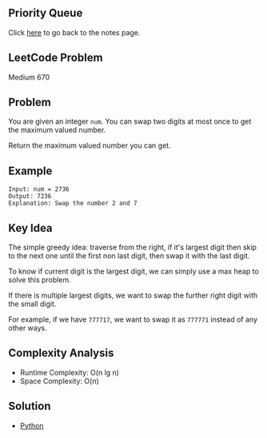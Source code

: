 ## Priority Queue
Click [here](../notes.md) to go back to the notes page.

## LeetCode Problem
Medium 670

## Problem
You are given an integer `num`. You can swap two digits at most once to get the maximum valued number.

Return the maximum valued number you can get.

## Example
```
Input: num = 2736
Output: 7236
Explanation: Swap the number 2 and 7
```

## Key Idea
The simple greedy idea: traverse from the right, if it's largest digit then skip to the next one until the first non last digit, then swap it with the last digit.

To know if current digit is the largest digit, we can simply use a max heap to solve this problem.

If there is multiple largest digits, we want to swap the further right digit with the small digit.

For example, if we have `777717`, we want to swap it as `777771` instead of any other ways.

## Complexity Analysis
- Runtime Complexity: O(n lg n)
- Space Complexity: O(n)

## Solution
- [Python](./solution.py)